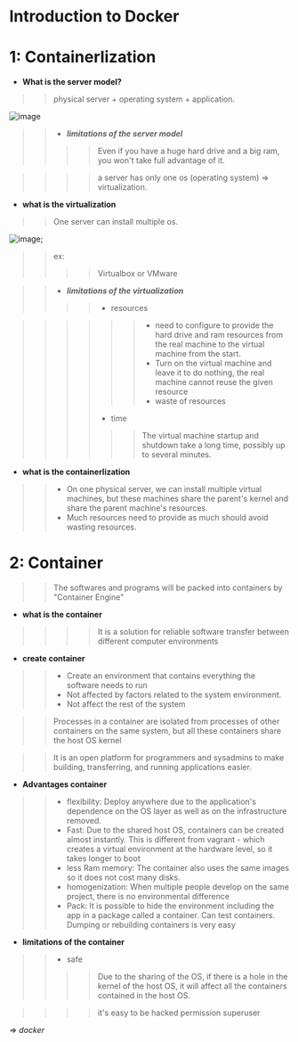 # Introduction to Docker

# 1: Containerlization
- __What is the server model?__
>> physical server + operating system + application.

![image](https://viblo.asia/uploads/19a271ca-f444-4bd5-b04a-f1b9c5ce10fd.png)
>> - ___limitations of the server model___
>> >> Even if you have a huge hard drive and a big ram, you won't take full advantage of it.

>> >>   a server has only one os (operating system) => virtualization.

- __what is the virtualization__ 
>>  One server can install multiple os.

![image](https://viblo.asia/uploads/f83e4a3a-bc95-4a4d-af37-dbaa9e03d28f.png);

>> ex: 
>> >> Virtualbox or VMware

>> - ___limitations of the virtualization___
>> >> - resources

>> >> >> - need to configure to provide the hard drive and ram resources from the real machine to the virtual machine from the start.
>> >> >> - Turn on the virtual machine and leave it to do nothing, the real machine cannot reuse the given resource
>> >> >> - waste of resources
>> >> - time
>> >> >> The virtual machine startup and shutdown take a long time, possibly up to several minutes.

- __what is the  containerlization__
>> - On one physical server, we can install multiple virtual machines, but these machines share the parent's kernel and share the parent machine's resources.
>> - Much resources need to provide as much should avoid wasting resources.

# 2: Container
>> The softwares and programs will be packed into containers by "Container Engine"
- __what is the container__
>> >> It is a solution for reliable software transfer between different computer environments
- __create container__
>> - Create an environment that contains everything the software needs to run
>> - Not affected by factors related to the system environment.
>> - Not affect the rest of the system

>> Processes in a container are isolated from processes of other containers on the same system, but all these containers share the host OS kernel

>> It is an open platform for programmers and sysadmins to make building, transferring, and running applications easier.
- __Advantages container__
>> - flexibility: Deploy anywhere due to the application's dependence on the OS layer as well as on the infrastructure removed.
>> - Fast: Due to the shared host OS, containers can be created almost instantly. This is different from vagrant - which creates a virtual environment at the hardware level, so it takes longer to boot
>> - less Ram memory: The container also uses the same images so it does not cost many disks.
>> - homogenization: When multiple people develop on the same project, there is no environmental difference
>> - Pack: It is possible to hide the environment including the app in a package called a container. Can test containers. Dumping or rebuilding containers is very easy
- __limitations of the container__
>> - safe
>> >> Due to the sharing of the OS, if there is a hole in the kernel of the host OS, it will affect all the containers contained in the host OS.

>> >> it's easy to be hacked permission superuser

=> _docker_







